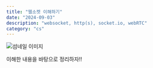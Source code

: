 ```yaml
---
title: "웹소켓 이해하기"
date: "2024-09-03"
description: "websocket, http(s), socket.io, webRTC"
category: "cs"
---
```


![섬네일 이미지](/thumbnail/ludemeula-fernandes-9UUoGaaHtNE-unsplash.jpg)

이해한 내용을 바탕으로 정리하자!!